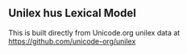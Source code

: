 Unilex hus Lexical Model
----------------------

This is built directly from Unicode.org unilex data at
https://github.com/unicode-org/unilex

